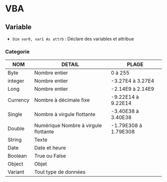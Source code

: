 <!-- 
Auteur : RICHARD Wilfried 
DATE : 2023-12-18 
-->
# VBA
## Variable
- `Dim var0, var1 As attrb` : Déclare des variables et attribue
### Categorie
|NOM        |DETAIL                                 |PLAGE                  |
|-          |-                                      |-                      |
|Byte       |Nombre entier                          |0 à 255                |
|integer    |Nombre entier                          |-3.27E4 à 3.27E4       |
|Long       |Nombre entier                          |-2.14E9 à 2.14E9       |
|Currency   |Nombre à décimale fixe                 |-9.22E14 à 9.22E14     |
|Single     |Nombre à virgule flottante             |-3.40E38 à 3.40E38     |
|Double     |Numérique	Nombre à virgule flottante  |-1.79E308 à 1.79E308   |
|String     |Texte                                  |                       |
|Date       |Date et heure                          |                       |
|Boolean    |True ou False                          |                       |
|Object     |Objet                                  |                       |
|Variant    |Tout type de données                   |                       |